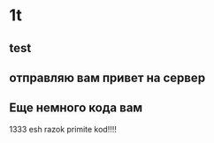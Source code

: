 # 1t

## test

##

## отправляю вам привет на сервер

## Еще немного кода вам

1333
esh razok primite kod!!!!

